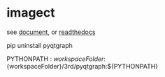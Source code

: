 # imagect

see [document](./doc/source/contents.md), or [readthedocs](https://imagect.readthedocs.io/en/latest/)


pip uninstall pyqtgraph

PYTHONPATH : ${workspaceFolder}:${workspaceFolder}/3rd/pyqtgraph:${PYTHONPATH}